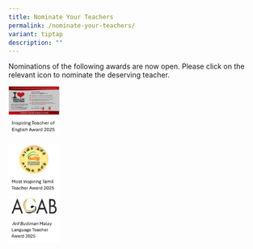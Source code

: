 ```yaml
---
title: Nominate Your Teachers
permalink: /nominate-your-teachers/
variant: tiptap
description: ""
---
```

<p>Nominations of the following awards are now open. Please click on the
relevant icon to nominate the deserving teacher.</p><a class="isomer-image-wrapper" href="files/Nominate%20Your%20Teachers%20/tamil_teachers_award_2025.pdf"><img style="width: 20%;" height="auto" width="100%" alt="" src="/images/English_Award.png"></a>
<p></p>
<div class="isomer-image-wrapper">
<img style="width: 20%;" height="auto" width="100%" alt="" src="/images/Tamil_Award.png">
</div>
<div class="isomer-image-wrapper">
<img style="width: 20%;" height="auto" width="100%" alt="" src="/images/Malay_Award.jpg">
</div>
<p></p>
